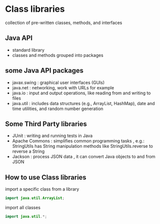 # Class libraries 

collection of pre-written classes, methods, and interfaces

## Java API

- standard library
- classes and methods grouped into packages

## some Java API packages 

- javax.swing : graphical user interfaces (GUIs)
- java.net : networking, work with URLs for example
- java.io : input and output operations, like reading from and writing to files
- java.util : includes  data structures (e.g., ArrayList, HashMap), date and time utilities, and random number generation

## Some Third Party libraries 

- JUnit : writing and running tests in Java
- Apache Commons : simplifies common programming tasks , e.g.: StringUtils has String manipulation methods like StringUtils.reverse to reverse a String
- Jackson : process JSON data , it can convert Java objects to and from JSON

## How to use Class libraries 
import a specific class from a library 

```java
import java.util.ArrayList; 
```

import all classes 

```java
import java.util.*;
```
